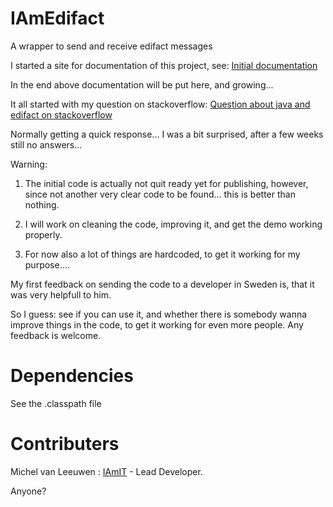 IAmEdifact
==========

A wrapper to send and receive edifact messages

I started a site for documentation of this project, see: [Initial documentation](https://sites.google.com/site/edifact4java/home)

In the end above documentation will be put here, and growing...

It all started with my question on stackoverflow: [Question about java and edifact on stackoverflow](http://stackoverflow.com/questions/4154898/create-a-javax-mail-message-of-mimetype-application-edifact)

Normally getting a quick response... I was a bit surprised, after a few weeks still no answers...

Warning: 
1) The initial code is actually not quit ready yet for publishing, however, since not another very clear code to be found... this is better than nothing.

2) I will work on cleaning the code, improving it, and get the demo working properly.

3) For now also a lot of things are hardcoded, to get it working for my purpose....

My first feedback on sending the code to a developer in Sweden is, that it was very helpfull to him.

So I guess: see if you can use it, and whether there is somebody wanna improve things in the code, to get it working for even more people. Any feedback is welcome.

Dependencies
============
See the .classpath file

Contributers
============

Michel van Leeuwen : [IAmIT](http://www.iamit.nl) - Lead Developer.

Anyone?
